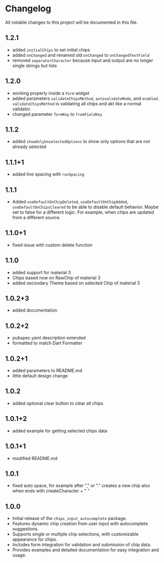 # Changelog

All notable changes to this project will be documented in this file.

## 1.2.1
- added `initialChips` to set initial chips
- added `onChanged` and renamed old `onChanged` to `onChangedTextField`
- removed `separatorCharacter` because input and output are no longer single strings but lists

## 1.2.0
- working properly inside a `Form` widget
- added parameters `validateChipsMethod`, `autovalidateMode`, and `enabled`. `validateChipsMethod` is validating all chips and akt like a normal validator.
- changed parameter `formKey` to `fromFieldKey`

## 1.1.2
- added `showOnlyUnselectedOptions` to show only options that are not already selected

## 1.1.1+1
- added line spacing with `runSpacing`

## 1.1.1
- Added `useDefaultOnChipDeleted`, `useDefaultOnChipAdded`, `useDefaultOnChipsCleared` to be able to disable default behavior. Maybe set to false for a different logic. For example, when chips are updated from a different source.

## 1.1.0+1
- fixed issue with custom delete function

## 1.1.0
- added support for material 3
- Chips based now on RawChip of material 3 
- added secondary Theme based on selected Chip of material 3

## 1.0.2+3
- added documentation

## 1.0.2+2
- pubspec.yaml description extended
- formatted to match Dart Formatter

## 1.0.2+1
- added parameters to README.md
- little default design change

## 1.0.2
- added optional clear button to clear all chips

## 1.0.1+2
- added example for getting selected chips data

## 1.0.1+1
- modified README.md

## 1.0.1
- fixed auto space, for example after "," or "."
  creates a new chip also when ends with createCharacter + " "

## 1.0.0

- Initial release of the `chips_input_autocomplete` package.
- Features dynamic chip creation from user input with autocomplete suggestions.
- Supports single or multiple chip selections, with customizable appearance for chips.
- Includes form integration for validation and submission of chip data.
- Provides examples and detailed documentation for easy integration and usage.
